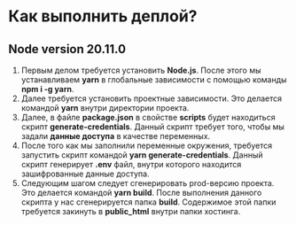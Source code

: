 # Как выполнить деплой?
## Node version 20.11.0

1. Первым делом требуется установить **Node.js**. После этого мы устанавливаем **yarn** в глобальные зависимости c помощью команды **npm i -g yarn**.
2. Далее требуется установить проектные зависимости. Это делается командой **yarn** внутри директории проекта.
3. Далее, в файле **package.json** в свойстве **scripts** будет находиться скрипт **generate-credentials**. Данный скрипт требует того, чтобы
   мы задали **данные доступа** в качестве переменных.
4. После того как мы заполнили переменные окружения, требуется запустить скрипт командой **yarn generate-credentials**.
   Данный скрипт генерирует **.env** файл, внутри которого находится зашифрованные данные доступа.
5. Следующим шагом следует сгенерировать prod-версию проекта. Это делается командой **yarn build**. После выполнения данного скрипта 
   у нас сгенерируется папка **build**. Содержимое этой папки требуется закинуть в **public_html** внутри папки хостинга.
